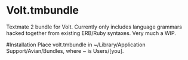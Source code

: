 # Volt.tmbundle
Textmate 2 bundle for Volt. Currently only includes language grammars hacked together from existing ERB/Ruby syntaxes. Very much a WIP.


#Installation
Place volt.tmbundle in ~/Library/Application Support/Avian/Bundles, where ~ is Users/[you].